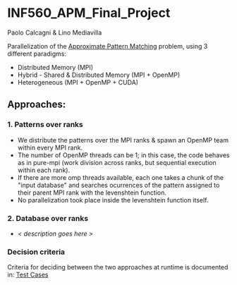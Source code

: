 # INF560_APM_Final_Project


Paolo Calcagni & Lino Mediavilla


Parallelization of the [Approximate Pattern Matching](https://www.enseignement.polytechnique.fr/profs/informatique/Patrick.Carribault/INF560/TD/projects/INF560-projects-0.html#topic3) problem, using 3 different paradigms:

- Distributed Memory (MPI)
- Hybrid - Shared & Distributed Memory (MPI + OpenMP)
- Heterogeneous (MPI + OpenMP + CUDA)


## Approaches:

### 1. Patterns over ranks

- We distribute the patterns over the MPI ranks & spawn an OpenMP team within every MPI rank.
- The number of OpenMP threads can be 1; in this case, the code behaves as in pure-mpi (work division across ranks, but sequential execution within each rank).
- If there are more omp threads available, each one takes a chunk of the "input database" and searches ocurrences of the pattern assigned to their parent MPI rank with the levenshtein function.
- No parallelization took place inside the levenshtein function itself.

### 2. Database over ranks

- _< description goes here >_

### Decision criteria

Criteria for deciding between the two approaches at runtime is documented in: [Test Cases](./Test%20Cases.md)